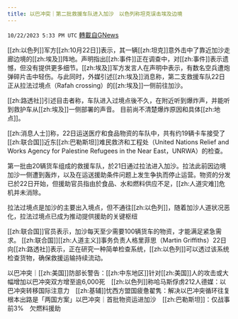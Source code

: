 ```yaml
---
title: 以巴冲突｜第二批救援车队进入加沙　以色列称坦克误击埃及边境
---
```

`10/22/2023 5:33 PM UTC` [轉載自GNews](https://gnews.org/articles/1867341)

[[zh:以色列]]军方[[zh:10月22日]]表示，其一辆[[zh:坦克]]意外击中了靠近加沙走廊边境的[[zh:埃及]]阵地。声明指出[[zh:事件]]正在调查中，对[[zh:事件]]表示遗憾，但没有提供更多细节。[[zh:埃及]]军方发言人在声明中表示，有数名空兵遭炮弹碎片击中轻伤。与此同时，外媒引述[[zh:埃及]]消息称，第二支救援车队22日正从拉法过境点（Rafah crossing）的[[zh:埃及]]一侧前往加沙。

[[zh:路透社]]引述目击者称，车队进入过境点後不久，在附近听到爆炸声，并能听到救护车从[[zh:埃及]]一侧部署的声音。 目前尚不清楚爆炸原因和具体[[zh:地点]]。

[[zh:消息人士]]称，22日运送医疗和食品物资的车队中，共有约19辆卡车接受了[[zh:联合国]]近东[[zh:巴勒斯坦]]难民救济和工程处（United Nations Relief and Works Agency for Palestine Refugees in the Near East，UNRWA）的检查。

第一批由20辆货车组成的救援车队，於21日通过拉法进入加沙。拉法此前因边境加沙一侧遭到轰炸，以及在运送援助条件问题上发生争执而停止运营。物资的分发已於22日开始，但援助官员指由於食品、水和燃料供应不足，[[zh:人道灾难]]危机并未消除。

拉法过境点是加沙的主要出入境点，但不通往[[zh:以色列]]，随着加沙人道状况恶化，拉法过境点已成为推动提供援助的关键枢纽

[[zh:联合国]]官员表示，加沙每天至少需要100辆货车的物资，才能满足紧急需求。 [[zh:联合国]][[zh:人道主义]]事务负责人格里菲思（Martin Griffiths）22日向[[zh:路透社]]表示，正在研究一种简单检查系统，[[zh:以色列]]可以透过该系统检查货物，确保救援运输持续流动。

以巴冲突｜[[zh:美国]]防部长警告：[[zh:中东地区]]针对[[zh:美国]]人的攻击或大幅增加以巴冲突双方增至逾6,000死　[[zh:以色列]]称哈马斯俘虏212人德媒：以巴冲突转移国际注意力　[[zh:基辅]]忧西方盟国疲惫翟隽：解决以巴冲突循环往复根本出路是「两国方案」以巴冲突｜首批物资运进加沙　[[zh:巴勒斯坦]]：仅战事前3%　欠燃料援助
